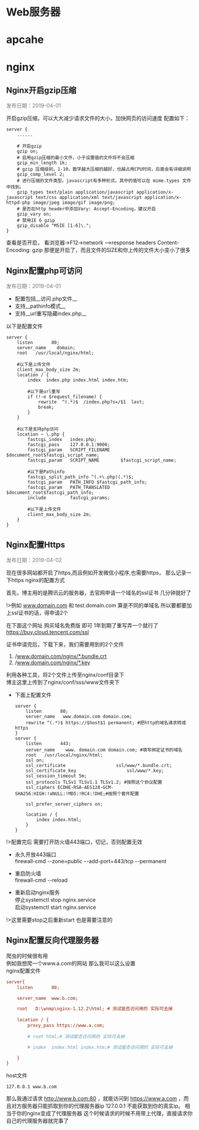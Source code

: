 # Web服务器
# apcahe
# nginx
## Nginx开启gzip压缩
<p align="left" style="color:#777777;">发布日期：2019-04-01</p>

开启gzip压缩，可以大大减少请求文件的大小，加快网页的访问速度
配置如下：
```nginx
server {
	......

    # 开启gzip
    gzip on;
    # 启用gzip压缩的最小文件，小于设置值的文件将不会压缩
    gzip_min_length 1k;
    # gzip 压缩级别，1-10，数字越大压缩的越好，也越占用CPU时间，后面会有详细说明
    gzip_comp_level 2;
    # 进行压缩的文件类型。javascript有多种形式。其中的值可以在 mime.types 文件中找到。
    gzip_types text/plain application/javascript application/x-javascript text/css application/xml text/javascript application/x-httpd-php image/jpeg image/gif image/png;
    # 是否在http header中添加Vary: Accept-Encoding，建议开启
    gzip_vary on;
    # 禁用IE 6 gzip
    gzip_disable "MSIE [1-6]\.";
}
```
查看是否开启，
看浏览器->F12->network –>response headers 
Content-Encoding: gzip
那便是开启了，而且文件的SIZE和你上传的文件大小变小了很多

## Nginx配置php可访问
<p align="left" style="color:#777777;">发布日期：2019-04-01</p>

- 配置包括__访问.php文件__  
- 支持__pathinfo模式__  
- 支持__url重写隐藏index.php__  

以下是配置文件
```nginx
server {
    listen       80;
    server_name    domain;
    root   /usr/local/nginx/html;

    #以下是上传文件
    client_max_body_size 2m;
    location / {
        index  index.php index.html index.htm;

        #以下是url重写
        if (!-e $request_filename) {
            rewrite  ^(.*)$  /index.php?s=/$1  last;
            break;
        }
    }

    #以下是支持php访问
    location ~ \.php {
        fastcgi_index   index.php;
        fastcgi_pass    127.0.0.1:9000;
        fastcgi_param   SCRIPT_FILENAME    $document_root$fastcgi_script_name;
        fastcgi_param   SCRIPT_NAME        $fastcgi_script_name;

        #以下是Pathinfo
        fastcgi_split_path_info ^(.+\.php)(.*)$;
        fastcgi_param   PATH_INFO $fastcgi_path_info;
        fastcgi_param   PATH_TRANSLATED $document_root$fastcgi_path_info;
        include         fastcgi_params;

        #以下是上传文件
        client_max_body_size 2m;
    }
}
```

## Nginx配置Https
<p align="left" style="color:#777777;">发布日期：2019-04-02</p>
现在很多网站都开启了https,而且例如开发微信小程序,也需要https，
那么记录一下https nginx的配置方式  

首先，博主用的是腾讯云的服务器，去官网申请一个域名的ssl证书
几分钟就好了  

!>例如 www.domain.com 和 test.domain.com 算是不同的单域名
所以要都要加上ssl证书的话，得申请2个  

在下面这个网址 购买域名免费版 即可 1年到期了重写弄一个就行了  
https://buy.cloud.tencent.com/ssl  

证书申请完后，下载下来，我们需要用到的2个文件  
1. /www.domain.com/nginx/*.bundle.crt  
2. /www.domain.com/nginx/*.key  

利用各种工具，将2个文件上传至nginx/conf目录下  
博主这里上传到了nginx/conf/sss/www文件夹下  

- 下面上配置文件  
    ```
    server {
        listen       80;
        server_name   www.domain.com domain.com;
        rewrite ^(.*)$ https://$host$1 permanent; #把http的域名请求转成https
    }
    server {
        listen       443;
        server_name    www. domain.com domain.com; #填写绑定证书的域名
        root   /usr/local/nginx/html;
        ssl on;
        ssl_certificate                   ssl/www/*.bundle.crt;
        ssl_certificate_key                   ssl/www/*.key;
        ssl_session_timeout 5m;
        ssl_protocols TLSv1 TLSv1.1 TLSv1.2; #按照这个协议配置
        ssl_ciphers ECDHE-RSA-AES128-GCM-SHA256:HIGH:!aNULL:!MD5:!RC4:!DHE;#按照个套件配置

        ssl_prefer_server_ciphers on;

        location / {
            index index.html; 
        }
    }
    ```

!>配置完后 需要打开防火墙443端口，切记，否则配置无效

- 永久开放443端口  
    firewall-cmd --zone=public --add-port=443/tcp --permanent  
- 重启防火墙  
    firewall-cmd --reload  

- 重新启动nginx服务  
    停止systemctl stop nginx.service  
    启动systemctl start nginx.service  

!>这里需要stop之后重新start 也是需要注意的

## Nginx配置反向代理服务器
爬虫的时候很有用  
例如我想爬一个www.a.com的网站 那么我可以这么设置  
nginx配置文件  
```ini
server{
    listen       80;

    server_name  www.b.com;

    root   D:\wnmp\nginx-1.12.2\html; # 测试能否访问用的 实际可去掉
    
    location / {
        proxy_pass https://www.a.com;
        
        # root html;# 测试能否访问用的 实际可去掉

        # index  index.html index.htm;# 测试能否访问用的 实际可去掉

    }
}
```
host文件  
```
127.0.0.1 www.b.com
```
那么我通过请求 http://www.b.com:80 ，就能访问到 https://www.a.com ，而且对方服务器只能抓取到你的代理服务器ip 127.0.0.1 不能获取到你的真实ip。
相当于你的nginx变成了代理服务器 这个时候请求的时候不用带上代理，直接请求你自己的代理服务器就完事了